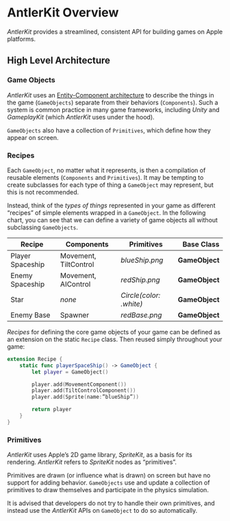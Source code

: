 # AntlerKit Overview

*AntlerKit* provides a streamlined, consistent API for building games on Apple platforms.

## High Level Architecture
### Game Objects
*AntlerKit* uses an [Entity-Component architecture](https://github.com/junkdog/artemis-odb/wiki/Introduction-to-Entity-Systems) to describe the things in the game (`GameObjects`) separate from their behaviors (`Components`). Such a system is common practice in many game frameworks, including *Unity* and *GameplayKit* (which *AntlerKit* uses under the hood).

`GameObjects` also have a collection of `Primitives`, which define how they appear on screen.

### Recipes
Each `GameObject`, no matter what it represents, is then a compilation of reusable elements (`Components` and `Primitives`). It may be tempting to create subclasses for each type of thing a `GameObject` may represent, but this is not recommended.

Instead, think of the *types of things* represented in your game as different “recipes” of simple elements wrapped in a `GameObject`. In the following chart, you can see that we can define a variety of game objects all without subclassing `GameObjects`.

| Recipe | Components | Primitives | Base Class |
|-|-|-|-:|
| Player Spaceship | Movement, TiltControl | *blueShip.png* | **GameObject** |
| Enemy Spaceship | Movement, AIControl | *redShip.png* | **GameObject** |
| Star | *none* | *Circle(color: .white)* | **GameObject** |
| Enemy Base | Spawner | *redBase.png* | **GameObject** |

*Recipes* for defining the core game objects of your game can be defined as an extension on the static `Recipe` class. Then reused simply throughout your game:

```swift
extension Recipe {
	static func playerSpaceShip() -> GameObject {
		let player = GameObject()

		player.add(MovementComponent())
		player.add(TiltControlComponent())
		player.add(Sprite(name:”blueShip”))

		return player
	}
}
```

### Primitives
*AntlerKit* uses Apple’s 2D game library, *SpriteKit*, as a basis for its rendering. *AntlerKit* refers to *SpriteKit* nodes as “primitives”.

Primitives are drawn (or influence what is drawn) on screen but have no support for adding behavior. `GameObjects` use and update a collection of primitives to draw themselves and participate in the physics simulation.

It is advised that developers do not try to handle their own primitives, and instead use the *AntlerKit* APIs on `GameObject` to do so automatically.

